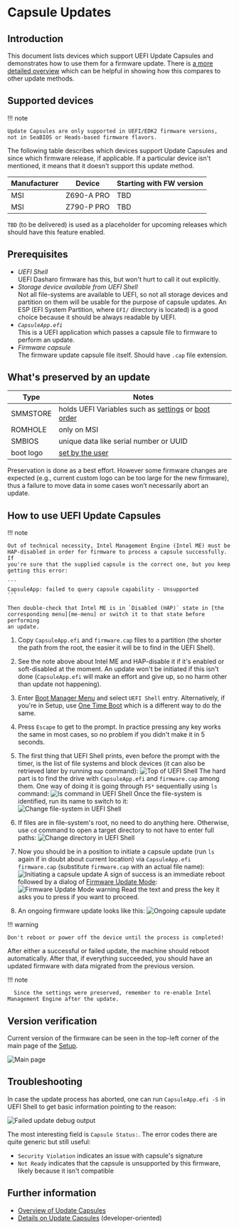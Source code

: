 # Capsule Updates

## Introduction

This document lists devices which support UEFI Update Capsules and
demonstrates how to use them for a firmware update.  There is [a more detailed
overview](../kb/capsule-updates-overview.md) which can be helpful in showing how
this compares to other update methods.

## Supported devices

!!! note

    Update Capsules are only supported in UEFI/EDK2 firmware versions,
    not in SeaBIOS or Heads-based firmware flavors.

The following table describes which devices support Update Capsules
and since which firmware release, if applicable.  If a particular device isn't
mentioned, it means that it doesn't support this update method.

| Manufacturer | Device     | Starting with FW version |
| ---          | ---        | ---                      |
| MSI          | Z690-A PRO | TBD                      |
| MSI          | Z790-P PRO | TBD                      |

`TBD` (to be delivered) is used as a placeholder for upcoming releases which
should have this feature enabled.

## Prerequisites

* _UEFI Shell_<br>
  UEFI Dasharo firmware has this, but won't hurt to call it out explicitly.
* _Storage device available from UEFI Shell_<br>
  Not all file-systems are available to UEFI, so not all storage devices and
  partition on them will be usable for the purpose of capsule updates.  An
  ESP (EFI System Partition, where `EFI/` directory is located) is a good choice
  because it should be always readable by UEFI.
* _`CapsuleApp.efi`_<br>
  This is a UEFI application which passes a capsule file to firmware to perform
  an update.
* _Firmware capsule_<br>
  The firmware update capsule file itself.  Should have `.cap` file extension.

## What's preserved by an update

| Type         | Notes                                      |
| ---          | ---                                        |
| SMMSTORE     | holds UEFI Variables such as [settings](../dasharo-menu-docs/dasharo-system-features.md) or [boot order](../dasharo-menu-docs/boot-maintenance-mgr.md)                  |
| ROMHOLE      | only on MSI                                |
| SMBIOS       | unique data like serial number or UUID     |
| boot logo    | [set by the user](logo-customization.md)   |

Preservation is done as a best effort. However some
 firmware changes are expected (e.g., current custom
 logo can be too large for the new firmware), thus a
 failure to move data in some cases won’t necessarily
 abort an update.

## How to use UEFI Update Capsules

!!! note

    Out of technical necessity, Intel Management Engine (Intel ME) must be
    HAP-disabled in order for firmware to process a capsule successfully.  If
    you're sure that the supplied capsule is the correct one, but you keep
    getting this error:

    ```
    CapsuleApp: failed to query capsule capability - Unsupported
    ```

    Then double-check that Intel ME is in `Disabled (HAP)` state in [the
    corresponding menu][me-menu] or switch it to that state before performing
    an update.

1. Copy `CapsuleApp.efi` and `firmware.cap` files to a partition (the shorter
   the path from the root, the easier it will be to find in the UEFI Shell).

2. See the note above about Intel ME and HAP-disable it if it's enabled or
   soft-disabled at the moment.  An update won't be initiated if this isn't
   done (`CapsuleApp.efi` will make an effort and give up, so no harm other than
   update not happening).

3. Enter [Boot Manager Menu][bmm] and select `UEFI Shell` entry.  Alternatively,
   if you're in Setup, use [One Time Boot][otb] which is a different way to do
   the same.

4. Press `Escape` to get to the prompt.  In practice pressing any key works the
   same in most cases, so no problem if you didn't make it in 5 seconds.

5. The first thing that UEFI Shell prints, even before the prompt with the
   timer, is the list of file systems and block devices (it can also be
   retrieved later by running `map` command):
   ![Top of UEFI Shell](../images/uefi-shell-top.png)
   The hard part is to find the drive with `CapsuleApp.efi` and `firmware.cap`
   among them. One way of doing it is going through `FS*` sequentially using
   `ls` command:
   ![ls command in UEFI Shell](../images/uefi-shell-ls.png)
   Once the file-system is identified, run its name to switch to it:
   ![Change file-system in UEFI Shell](../images/uefi-shell-cd-fs.png)

6. If files are in file-system's root, no need to do anything here.  Otherwise,
   use `cd` command to open a target directory to not have to enter full paths:
   ![Change directory in UEFI Shell](../images/uefi-shell-cd-dir.png)

7. Now you should be in a position to initiate a capsule update (run `ls` again
   if in doubt about current location) via `CapsuleApp.efi
   firmware.cap` (substitute `firmware.cap` with an actual file name):
   ![Initiating a capsule update](../images/uefi-shell-capsule-app-posting.png)
   A sign of success is an immediate reboot followed by a dialog of [Firmware
   Update Mode](../kb/firmware-update-mode.md):
   ![Firmware Update Mode warning](../images/fum-warning.png)
   Read the text and press the key it asks you to press if you want to proceed.

8. An ongoing firmware update looks like this:
   ![Ongoing capsule update](../images/uefi-capsule-update.png)

!!! warning

    Don't reboot or power off the device until the process is completed!

After either a successful or failed update, the machine should reboot
 automatically. After that, if everything succeeded, you should have an
 updated firmware with data migrated from the previous version.

!!! note

      Since the settings were preserved, remember to re-enable Intel Management Engine after the update.

[me-menu]: ../dasharo-menu-docs/dasharo-system-features.md#intel-management-engine-options
[bmm]: ../dasharo-menu-docs/overview.md#boot-manager-menu
[otb]: ../dasharo-menu-docs/overview.md#one-time-boot

## Version verification

Current version of the firmware can be seen in the top-left corner of the main
page of the [Setup][main-page].

![Main page](../images/menus/main_page.jpeg)

[main-page]: ../dasharo-menu-docs/overview.md#main-page

## Troubleshooting

In case the update process has aborted, one can run `CapsuleApp.efi -S` in UEFI
Shell to get basic information pointing to the reason:

![Failed update debug output](../images/uefi-capsule-update-not-ready.png)

The most interesting field is `Capsule Status:`.  The error codes there are
quite generic but still useful:

* `Security Violation` indicates an issue with capsule's signature
* `Not Ready` indicates that the capsule is unsupported by this firmware, likely
  because it isn't compatible

## Further information

* [Overview of Update Capsules](../kb/capsule-updates-overview.md)
* [Details on Update Capsules](../kb/edk2-capsule-updates.md)
  (developer-oriented)
